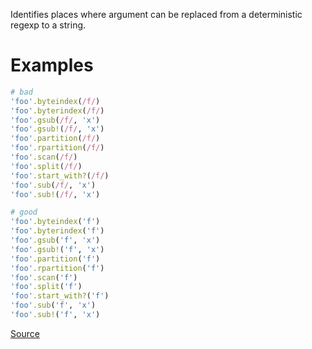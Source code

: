 
Identifies places where argument can be replaced from
a deterministic regexp to a string.

# Examples

```ruby
# bad
'foo'.byteindex(/f/)
'foo'.byterindex(/f/)
'foo'.gsub(/f/, 'x')
'foo'.gsub!(/f/, 'x')
'foo'.partition(/f/)
'foo'.rpartition(/f/)
'foo'.scan(/f/)
'foo'.split(/f/)
'foo'.start_with?(/f/)
'foo'.sub(/f/, 'x')
'foo'.sub!(/f/, 'x')

# good
'foo'.byteindex('f')
'foo'.byterindex('f')
'foo'.gsub('f', 'x')
'foo'.gsub!('f', 'x')
'foo'.partition('f')
'foo'.rpartition('f')
'foo'.scan('f')
'foo'.split('f')
'foo'.start_with?('f')
'foo'.sub('f', 'x')
'foo'.sub!('f', 'x')
```

[Source](http://www.rubydoc.info/gems/rubocop/RuboCop/Cop/Style/RedundantRegexpArgument)